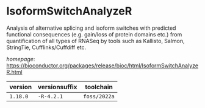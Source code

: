 # IsoformSwitchAnalyzeR

Analysis of alternative splicing and isoform switches with predicted functional consequences  (e.g. gain/loss of protein domains etc.) from quantification of all types of RNASeq by tools such as  Kallisto, Salmon, StringTie, Cufflinks/Cuffdiff etc.

*homepage*: <https://bioconductor.org/packages/release/bioc/html/IsoformSwitchAnalyzeR.html>

version | versionsuffix | toolchain
--------|---------------|----------
``1.18.0`` | ``-R-4.2.1`` | ``foss/2022a``
